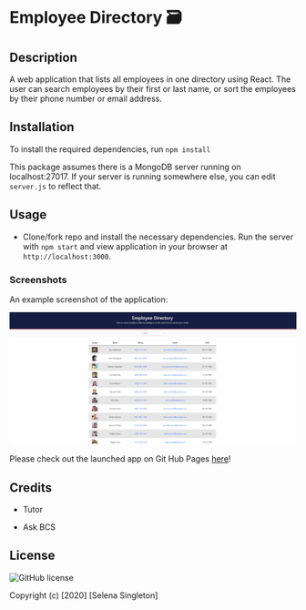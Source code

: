 # Employee Directory 🗃️

## Description

A web application that lists all employees in one directory using React. The user can search employees by their first or last name, or sort the employees by their phone number or email address.
## Installation

To install the required dependencies, run `npm install`

This package assumes there is a MongoDB server running on localhost:27017. If your server is running somewhere else, you can edit `server.js` to reflect that.

## Usage

* Clone/fork repo and install the necessary dependencies. Run the server with `npm start` and view application in your browser at `http://localhost:3000`.
### Screenshots

An example screenshot of the application:

![Site](employeedirec.PNG)

Please check out the launched app on Git Hub Pages [here](https://ssingle7.github.io/employee-directory/)!

## Credits

* Tutor 

* Ask BCS 
## License

![GitHub license](https://img.shields.io/badge/license-MIT-blue.svg)

Copyright (c) [2020] [Selena Singleton]
